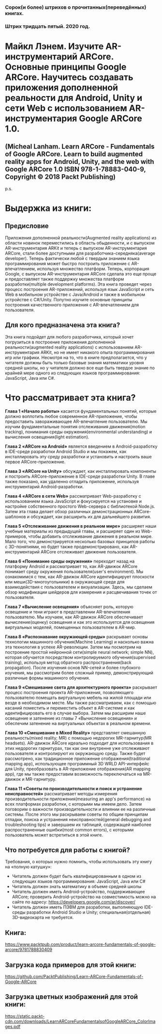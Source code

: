 ### Сорок(и более) штрихов о прочитанных(переведённых) книгах. 
### Штрих тридцать пятый. 2020 год.

# Майкл Лэнем. Изучите AR-инструментарий ARCore. Основные принципы Google ARCore. Научитесь создавать приложения дополненной реальности для Android, Unity и сети Web с использованием AR-инструментария Google ARCore 1.0.
## (Micheal Lanham. Learn ARCore - Fundamentals of Google ARCore. Learn to build augmented reality apps for Android, Unity, and the web with Google ARCore 1.0 ISBN 978-1-78883-040-9, Copyright © 2018 Packt Publishing)

p.s.

# Выдержка из книги:

## Предисловие

Приложения дополненной реальности(Augmented reality applications) из области новинок переместились в область обыденности, и с выпуском AR-инструментария ARKit и теперь с выпуском AR-инструментария ARCore, стали более доступными для разработчика-середняка(average developer). Теперь фактически любой с твердым знанием языка программирования может быстро построить приложение с AR-впечатлением, используя множество платформ. Теперь, корпорация Google, с выпуском AR-инструментария ARCore сделала это еще проще и предоставляет также поддержку множества платформ разработки(multiple development platforms). Эта книга проведет через процесс построения AR-приложений, используя язык JavaScript и сеть Web в мобильном устройстве с Java/Android и также в мобильном устройстве с C#/Unity. Попутно изучите основные принципы построения качественного приложения с AR-впечатлением для пользователя.

## Для кого предназначена эта книга?

Эта книга подойдет для любого разработчика, который хочет погрузиться в построение приложения дополненной реальности(augmented reality applications) с использованием AR-инструментария ARKit, но не имеет никакого опыта программирования игр или графики. Несмотря на то, что в книге предполагается, что у читателя должны быть только базовые знания математики уровня средней школы, но у читателя должно все еще быть твердое знание по крайней мере одного из следующих языков программирования: JavaScript, Java или C#.

# Что рассматривает эта книга?

**Глава 1 «Начало работы»** касается фундаментальных понятий, которые должно воплотить любое современное AR-приложение, чтобы предоставить завораживающее AR-впечатление пользователю. Мы изучим фундаментальные понятия отслеживания движения(motion tracking), понимания среды окружения(environmental understanding) и вычисления освещения(light estimation).

**Глава 2 «ARCore на Android»** является введением в Android-разработку в IDE-среде разработки Android Studio и мы покажем, как инсталлировать эту среду разработки и установить и настроить ваше первое ARCore-приложение.

**Глава 3 «ARCore на Unity»**  обсуждает, как инсталлировать компоненты и построить ARCore-приложение в IDE-среде разработки Unity. В главе также показано, как удаленно отладить приложение, используя инструментарий Android-разработки.

**Глава 4 «ARCore в сети Web»** рассматривает Web-разработку с использованием языка JavaScript и фокусируется на установке и настройке собственного  простого Web-сервера с библиотекой Node.js. Затем эта глава делает обзор различных демонстрационных ARCore-шаблонов и обсуждает, как расширить их для дальнейшего развития.

**Глава 5 «Отслеживание движения в реальном мире»** расширяет наши учебные  материалы из предыдущей главы, и расширяет один из Web-примеров, чтобы добавить отслеживание движения в реальном мире. Мало того, что   демонстрируется несколько базовых принципов работы с 3D-понятиями, но  будет также продемонстрировано, как AR-инструментарий ARCore отслеживает движение пользователя.

**Глава 6 «Понимание среды окружения»** переходит назад на платформу Android и рассматривает то, как AR-движок ARCore понимает среду окружения пользователя(user's environment). Мы ознакомимся с тем, как AR-движок ARCore идентифицирует плоскости или меши(3D-многоугольники) в окружающей среде  для взаимодействия с пользователем и визуализации. Здесь, мы сделаем обзор  модификации шейдеров для измерения и расцвечивания точек от пользователя.

**Глава 7 «Вычисление освещения»**  объясняет роль, которую освещение и тени играют в представлении AR-впечатления пользователю. Мы изучаем, как AR-движок ARCore обеспечивает вычисление(оценку) освещения и как это используется для освещения виртуальных моделей, помещенных пользователем в AR-мир.

**Глава 8 «Распознавание окружающей среды»** раскрывает основы технологии машинного обучения(Machine Learning) и насколько важна эта технология в успехе AR-революции. Затем мы посмотрим на построение простой нейронной сети(simple neural network; simple NN), которая обучается посредством контролируемого обучения(supervised training), используя метод обратного распространения(back propagation). После изучения основ NN-сетей и более глубокого изучения, мы рассмотрим более сложный пример,  демонстрирующий различные формы машинного обучения.

**Глава 9 «Смешивание света для архитектурного проекта»** раскрывает процесс построения проекта AR-приложения, позволяющего пользователю помещать виртуальную мебель на жилой площади или везде в необходимом месте. Мы также рассматриваем, как с помощью касаний поместить и переместить объект в AR-системе и как идентифицировать его в случае выбора. Затем мы расширим наше освещение и затенение из главы 7 «Вычисление освещения» и обеспечим затенение на виртуальных объектах в реальном времени.

**Глава 10 «Смешивание в Mixed Reality»** представляет смешанную реальность(mixed reality; MR) с помощью недорогих MR-гарнитур(MR headsets). AR-движок ARCore идеально подходит для использования в этих недорогих гарнитурах, так как они внутренне уже отслеживают пользователя и контролируют их окружающую среду. Также будет рассмотрено, как традиционное приложение отображения(traditional mapping app), использующее программный 3D WRLD API-интерфейс для Unity,  преобразовать в AR-приложение отображения(AR mapping app), где мы также предоставим возможность переключаться на MR-движок и MR-гарнитуру.

**Глава 11 «Советы по производительности и поиск и устранение неисправностей»** рассматривает методы измерения производительности  приложения(measuring an app's performance) на всех платформах разработки, с которыми мы имеем дело. Затем поговорим о важности производительности и влиянии ее на различные  системы. После этого мы раскрываем советы по общим принципам отладки, поиска и устранения неисправностей(general debugging and troubleshooting tips) и завершаем их таблицей, содержащей наиболее распространенные ошибки(most common errors), с которыми пользователь может встретиться в этой книге.
 
## Что потребуется для работы с книгой?

Требования, о которых нужно помнить, чтобы использовать эту книгу на «полную катушку»:
 - Читатель должен будет быть квалифицированным в одном из следующих языков программирования: JavaScript, Java или C#
 - Читатель должен знать математику в объеме средней школы
 - Читатель должен иметь Android-устройство,  поддерживающее ARCore;  проверить Android-устройство на совместимость можно  на сайте по адресу: https://developers.google.com/ar/discover/ 
- Читатель должен иметь ПЭВМ для разработки, выполняющую IDE-среды разработки Android Studio и Unity; специальная(отдельная) 3D-видеокарта не требуется.
 
## Книга:
https://www.packtpub.com/product/learn-arcore-fundamentals-of-google-arcore/9781788830409

## Загрузка кода примеров для этой книги:
 https://github.com/PacktPublishing/Learn-ARCore-Fundamentals-of-Google-ARCore
 
## Загрузка цветных изображений для этой книги:
https://static.packt-cdn.com/downloads/LearnARCoreFundamentalsofGoogleARCore_ColorImages.pdf

